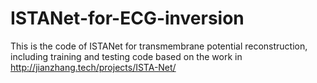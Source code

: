 # ISTANet-for-ECG-inversion
This is the code of ISTANet for transmembrane potential reconstruction, including training and testing code based on the work in http://jianzhang.tech/projects/ISTA-Net/
